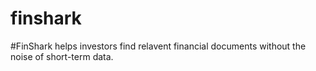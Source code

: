 # finshark
#FinShark helps investors find relavent financial documents without the noise of short-term data.

